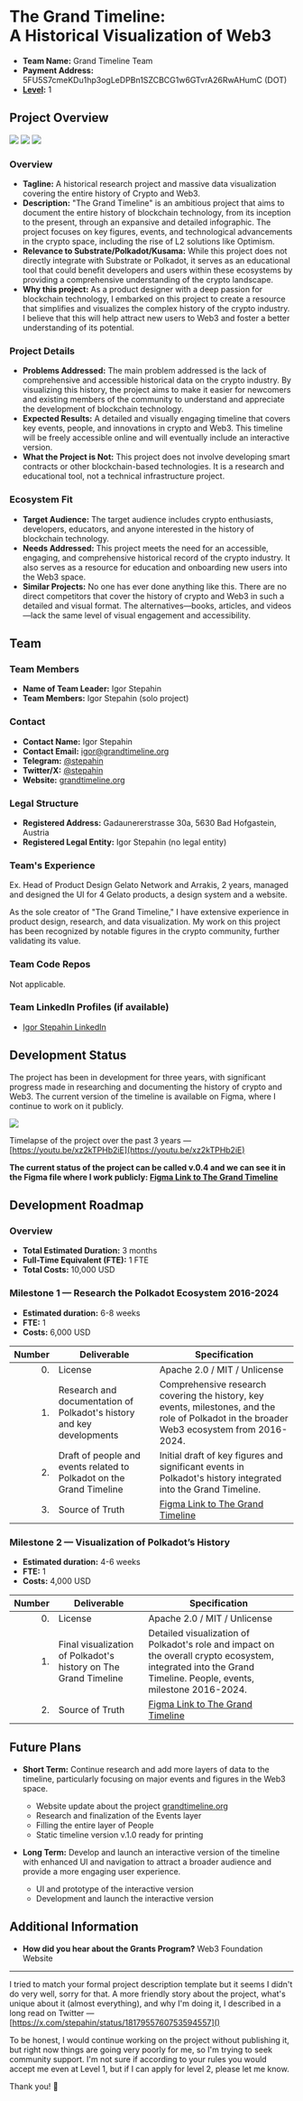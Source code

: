 # The Grand Timeline: A Historical Visualization of Web3

- **Team Name:** Grand Timeline Team
- **Payment Address:** 5FU5S7cmeKDu1hp3ogLeDPBn1SZCBCG1w6GTvrA26RwAHumC (DOT)
- **[Level](https://github.com/w3f/Grants-Program/tree/master#level_slider-levels):** 1

## Project Overview

![](https://jbm.infura-ipfs.io/ipfs/QmVm1sgUt99XS13vu66Ut7qGrzAxhYW7RW8AL9twYC6vUF)
![](https://jbm.infura-ipfs.io/ipfs/QmY24bcPAQtkaUhJWCQKLQn6GXUTfd3DaVHqRst3xXwXLh)
![](https://jbm.infura-ipfs.io/ipfs/QmQLzLFKczsZU7k13hyB7Gh5fmZYfCWC5sa1kcxauAoV4r)


### Overview

- **Tagline:** A historical research project and massive data visualization covering the entire history of Crypto and Web3.
- **Description:** "The Grand Timeline" is an ambitious project that aims to document the entire history of blockchain technology, from its inception to the present, through an expansive and detailed infographic. The project focuses on key figures, events, and technological advancements in the crypto space, including the rise of L2 solutions like Optimism.
- **Relevance to Substrate/Polkadot/Kusama:** While this project does not directly integrate with Substrate or Polkadot, it serves as an educational tool that could benefit developers and users within these ecosystems by providing a comprehensive understanding of the crypto landscape.
- **Why this project:** As a product designer with a deep passion for blockchain technology, I embarked on this project to create a resource that simplifies and visualizes the complex history of the crypto industry. I believe that this will help attract new users to Web3 and foster a better understanding of its potential.

### Project Details

- **Problems Addressed:** The main problem addressed is the lack of comprehensive and accessible historical data on the crypto industry. By visualizing this history, the project aims to make it easier for newcomers and existing members of the community to understand and appreciate the development of blockchain technology.
- **Expected Results:** A detailed and visually engaging timeline that covers key events, people, and innovations in crypto and Web3. This timeline will be freely accessible online and will eventually include an interactive version.
- **What the Project is Not:** This project does not involve developing smart contracts or other blockchain-based technologies. It is a research and educational tool, not a technical infrastructure project.

### Ecosystem Fit

- **Target Audience:** The target audience includes crypto enthusiasts, developers, educators, and anyone interested in the history of blockchain technology.
- **Needs Addressed:** This project meets the need for an accessible, engaging, and comprehensive historical record of the crypto industry. It also serves as a resource for education and onboarding new users into the Web3 space.
- **Similar Projects:** No one has ever done anything like this. There are no direct competitors that cover the history of crypto and Web3 in such a detailed and visual format. The alternatives—books, articles, and videos—lack the same level of visual engagement and accessibility.

## Team

### Team Members

- **Name of Team Leader:** Igor Stepahin
- **Team Members:** Igor Stepahin (solo project)

### Contact

- **Contact Name:** Igor Stepahin
- **Contact Email:** igor@grandtimeline.org
- **Telegram:** [@stepahin](https://t.me/stepahin)
- **Twitter/X:** [@stepahin](https://x.com/stepahin)
- **Website:** [grandtimeline.org](https://grandtimeline.org)

### Legal Structure

- **Registered Address:** Gadaunererstrasse 30a, 5630 Bad Hofgastein, Austria
- **Registered Legal Entity:** Igor Stepahin (no legal entity)

### Team's Experience

Ex. Head of Product Design Gelato Network and Arrakis, 2 years, managed and designed the UI for 4 Gelato products, a design system and a website.

As the sole creator of "The Grand Timeline," I have extensive experience in product design, research, and data visualization. My work on this project has been recognized by notable figures in the crypto community, further validating its value.

### Team Code Repos

Not applicable.

### Team LinkedIn Profiles (if available)

- [Igor Stepahin LinkedIn](https://www.linkedin.com/in/stepahin/)

## Development Status

The project has been in development for three years, with significant progress made in researching and documenting the history of crypto and Web3. The current version of the timeline is available on Figma, where I continue to work on it publicly.

![](https://jbm.infura-ipfs.io/ipfs/QmZC3EnHCgVKbQL7JwV9Jk23d92zcbKYkAUYVBTQdPD55j)

Timelapse of the project over the past 3 years — [https://youtu.be/xz2kTPHb2iE](https://youtu.be/xz2kTPHb2iE)


**The current status of the project can be called v.0.4 and we can see it in the Figma file where I work publicly: 
[Figma Link to The Grand Timeline](https://www.figma.com/design/pENhenndHyIMwzW2LgKzNd/The-Grand-Timeline)**

## Development Roadmap

### Overview

- **Total Estimated Duration:** 3 months
- **Full-Time Equivalent (FTE):** 1 FTE
- **Total Costs:** 10,000 USD

### Milestone 1 — Research the Polkadot Ecosystem 2016-2024

- **Estimated duration:** 6-8 weeks
- **FTE:** 1
- **Costs:** 6,000 USD

| Number | Deliverable | Specification |
| -----: | ----------- | ------------- |
| 0. | License | Apache 2.0 / MIT / Unlicense |
| 1. | Research and documentation of Polkadot's history and key developments | Comprehensive research covering the history, key events, milestones, and the role of Polkadot in the broader Web3 ecosystem from 2016-2024. |
| 2. | Draft of people and events related to Polkadot on the Grand Timeline | Initial draft of key figures and significant events in Polkadot's history integrated into the Grand Timeline. |
| 3. | Source of Truth | [Figma Link to The Grand Timeline](https://www.figma.com/design/pENhenndHyIMwzW2LgKzNd/The-Grand-Timeline) |

### Milestone 2 — Visualization of Polkadot’s History 

- **Estimated duration:** 4-6 weeks
- **FTE:** 1
- **Costs:** 4,000 USD

| Number | Deliverable | Specification |
| -----: | ----------- | ------------- |
| 0. | License | Apache 2.0 / MIT / Unlicense |
| 1. | Final visualization of Polkadot's history on The Grand Timeline | Detailed visualization of Polkadot's role and impact on the overall crypto ecosystem, integrated into the Grand Timeline. People, events, milestone 2016-2024. |
| 2. | Source of Truth | [Figma Link to The Grand Timeline](https://www.figma.com/design/pENhenndHyIMwzW2LgKzNd/The-Grand-Timeline) |


## Future Plans

- **Short Term:** Continue research and add more layers of data to the timeline, particularly focusing on major events and figures in the Web3 space.
	* Website update about the project [grandtimeline.org](http://grandtimeline.org/) 
	* Research and finalization of the Events layer
	* Filling the entire layer of People
	* Static timeline version v.1.0 ready for printing

- **Long Term:** Develop and launch an interactive version of the timeline with enhanced UI and navigation to attract a broader audience and provide a more engaging user experience.
	* UI and prototype of the interactive version 
	* Development and launch the interactive version

## Additional Information

- **How did you hear about the Grants Program?** Web3 Foundation Website


------------------


I tried to match your formal project description template but it seems I didn't do very well, sorry for that. A more friendly story about the project, what's unique about it (almost everything), and why I'm doing it, I described in a long read on Twitter — [https://x.com/stepahin/status/1817955760753594557]()

To be honest, I would continue working on the project without publishing it, but right now things are going very poorly for me, so I'm trying to seek community support. I'm not sure if according to your rules you would accept me even at Level 1, but if I can apply for level 2, please let me know.

Thank you! 🖤
